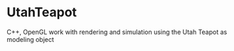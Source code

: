 # UtahTeapot
C++, OpenGL work with rendering and simulation using the Utah Teapot as modeling object
